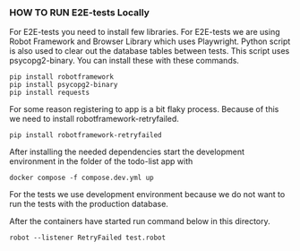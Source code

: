 ### HOW TO RUN E2E-tests Locally

For E2E-tests you need to install few libraries. For E2E-tests we are using Robot Framework and Browser Library which uses Playwright. Python script is also used to clear out the database tables between tests. This script uses psycopg2-binary. You can install these with these commands.

```
pip install robotframework
pip install psycopg2-binary
pip install requests
```

For some reason registering to app is a bit flaky process. Because of this we need to install robotframework-retryfailed. 
```
pip install robotframework-retryfailed
```

After installing the needed dependencies start the development environment in the folder of the todo-list app with

```
docker compose -f compose.dev.yml up
```

For the tests we use development environment because we do not want to run the tests with the production database.

After the containers have started run command below in this directory.
```
robot --listener RetryFailed test.robot
```
